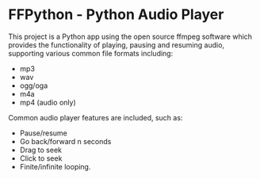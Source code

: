 # FFPython - Python Audio Player

This project is a Python app using the open source ffmpeg software
which provides the functionality of playing, pausing and resuming audio,
supporting various common file formats including:

- mp3
- wav
- ogg/oga
- m4a
- mp4 (audio only)

Common audio player features are included, such as:
- Pause/resume
- Go back/forward n seconds
- Drag to seek
- Click to seek
- Finite/infinite looping.

